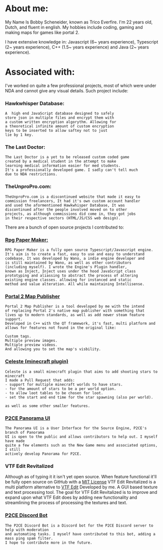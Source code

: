 # About me:
My Name Is Bobby Scheneider, known as Trico Everfire.
I'm 22 years old, Dutch, and fluent in english.
My hobbies include coding, gaming and making maps for games like
portal 2.

I have extensive knowledge in:
Javascript (6~ years experience), Typescript (2~ years experience),
C++ (1.5~ years experience) and Java (2~ years experience).

# Associated with:
I've worked on quite a few professional projects, most of which were under NDA
and cannot give any visual details.
Such project include:
### Hawkwhisper Database:
    A  high end JavaScript database designed to safely
    store json in multiple files and encrypt them with
    a custom written encryption algorythm. Allowing for
    a theoretical infinite amount of custom encryption
    keys to be inserted to allow saftey not to just
    lie by 1 key.
    
### The Last Doctor:
    The Last Doctor is a yet to be released custom coded game
    created by a medical student in the attempt to make 
    learning medical information easier for med students. 
    It's a professionally developed game. I sadly can't tell much
    due to NDA restrictions.

### TheUnproPro&#46;com:
    TheUnproPro.com is a discontinued website that made it easy to
    commission freelancers, It had it's own custom account handler
    and used the aformentioned Hawkwhisper Database, It was
    discontinued after the people involved moved on to other
    projects, as although commissions did come in, they got jobs
    in their respective sectors (HTML/JS/CSS web design).
    
    
There are a bunch of open source projects I contributed to:

### [Rpg Paper Maker:](https://github.com/RPG-Paper-Maker/Game-Scripts)
    RPG Paper Maker is a fully open source Typescript/Javascript engine.
    It's aim is to create a fast, easy to use and easy to understand
    codebase, It was developed by Wano, a indie engine developer and
    is still maintained by Wano, as well as other contributors
    (including myself). I wrote the Engine's Plugin handler,
    known as Inject, Inject uses under the hood JavaScript class
    prototyping and aliassing to abstract the process of altering
    existing engine classes. allowing for instanced and static 
    method and value alteration. All while maintaining Intellisense.
    
### [Portal 2 Map Publisher](https://github.com/Trico-Everfire/p2-publishing-tool)
    Portal 2 Map Publisher is a tool developed by me with the intend
    of replacing Portal 2's native map publisher with something that
    lives up to modern standards, as well as add newer steam feature support.
    Developed in C++ with the QT framework, it's fast, multi platform and
    allows for features not found in the original like:
    
    Custom tags.
    Multiple preview images.
    Multiple preview videos.
    And allowing you to set the map's visbility.
    
### [Celeste (minecraft plugin)](https://github.com/IdreesInc/Celeste/pull/5)
    Celeste is a small minecraft plugin that aims to add shooting stars to minecraft
    I made a Pull Request that adds:
    - support for multiple minecraft worlds to have stars.
    - for the amount of stars to be a per world option.
    - to allow loot tables to be chosen for loot.
    - set the start and end time for the star spawning (also per world).
    
    as well as some other smaller features.
    
### [P2CE Panorama UI](https://github.com/ChaosInitiative/p2ce-panorama-ui/tree/new-menu)
    The Panorama UI is a User Interface for the Source Engine, P2CE's branch of Panorama
    UI is open to the public and allows contributors to help out. I myself have made
    quite a few elements such as the New Game menu and associated options, I still
    actively develop Panorama for P2CE.

### VTF Edit Revitalized
Although as of typing it it isn't yet open source. When feature functional it'll be fully
    open source on GitHub with a 
[MIT License](https://opensource.org/licenses/MIT)
    VTF Edit Revitalized is a multi platform alternative to [VTF Edit](https://github.com/NeilJed/VTFLib) Developed by me. A GUI based texture and text processing tool. The goal for VTF Edit Revitalized is to improve and expand upon what VTF Edit does by adding new functionality and streamlining the process of processing the textures and text.

### [P2CE Discord Bot](https://github.com/ChaosInitiative/p2ce-discord-bot)
    The P2CE Discord Bot is a Discord bot for the P2CE Discord server to help with moderation
    and automating tasks. I myself have contributed to this bot, adding a mass ping spam filter.
    I hope to contribute more in the future.
